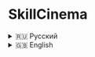 # SkillCinema  

<details>
<summary>🇷🇺 Русский</summary>

## О проекте  
Мобильное приложение для поиска фильмов и сериалов с использованием Kinopoisk API unofficial.  

### Возможности  
- Просмотр популярных фильмов, премьер, топ-250  
- Поиск по жанрам, странам и рейтингу  
- Сохранение в коллекции  
- Отметка просмотренных фильмов  
- Информация об актёрах и съёмочной группе  

## Технологии  
- **Язык**: Kotlin  
- **Архитектура**: Clean Architecture + MVVM  
- **API**: Kinopoisk Unofficial API https://kinopoiskapiunofficial.tech/
- **Локальная БД**: Room  
- **UI**: XML  

## Скриншоты  
<p float="left">
  <img src="skillCinema/screenshots/main.png" width="30%" />
  <img src="skillCinema/screenshots/aboutFilm.png" width="30%" />
  <img src="skillCinema/screenshots/filmography.png" width="30%" />
</p>
</details><details> <summary>🇬🇧 English</summary>
  
## About
A mobile app for searching movies and TV shows using Kinopoisk API unofficial.

### Features
- Browse popular movies, premieres, top-250
- Search by genre, country, and rating
- Save to collections
- Mark watched movies
- Actor and crew details

## Tech Stack
- **Language**: Kotlin
- **Architecture**: Clean Architecture + MVVM
- **API**: Kinopoisk Unofficial API https://kinopoiskapiunofficial.tech/
- **Local DB**: Room
- **UI**: XML
